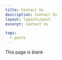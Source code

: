 ```yaml
---
title: Contact Us
description: Contact Us
layout: layouts/post
excerpt: Contact Us

tags:
  - posts
---
```


This page is blank

